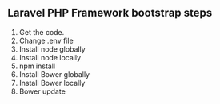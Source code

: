 ## Laravel PHP Framework bootstrap steps

1. Get the code.
2. Change .env file
2. Install node globally
3. Install node locally
4. npm install
5. Install Bower globally
6. Install Bower locally
7. Bower update


